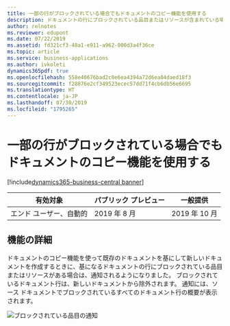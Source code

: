 ```yaml
---
title: 一部の行がブロックされている場合でもドキュメントのコピー機能を使用する
description: ドキュメントの行にブロックされている品目またはリソースが含まれている場合、ドキュメントのコピー機能は、それらの行をスキップして残りをコピーします。
author: relnotes
ms.reviewer: edupont
ms.date: 07/22/2019
ms.assetid: fd321cf3-48a1-e911-a962-000d3a4f36ce
ms.topic: article
ms.service: business-applications
ms.author: ivkoleti
dynamics365pdf: true
ms.openlocfilehash: 558e40676bad2c0e6ea4394a72d6ea04daed18f3
ms.sourcegitcommit: f28876e2cf349523ecec57dd71f4cb6db56e6695
ms.translationtype: HT
ms.contentlocale: ja-JP
ms.lasthandoff: 07/30/2019
ms.locfileid: "1795265"
---
```

# <a name="use-the-copy-document-function-even-when-some-lines-are-blocked"></a>一部の行がブロックされている場合でもドキュメントのコピー機能を使用する
[!include[dynamics365-business-central banner](../includes/dynamics365-business-central.md)]

| 有効対象    |  パブリック プレビュー | 一般提供 | 
| ---------- | ---------- |---------- |
|エンド ユーザー、自動的|2019 年 8 月| 2019 年 10 月|






## <a name="feature-details"></a>機能の詳細
<!--feature detail start -->
ドキュメントのコピー機能を使って既存のドキュメントを基にして新しいドキュメントを作成するときに、基になるドキュメントの行にブロックされている品目またはリソースがある場合は、通知されるようになりました。 ブロックされているドキュメント行は、新しいドキュメントから除外されます。 通知には、ソース ドキュメントでブロックされているすべてのドキュメント行の概要が表示されます。

![ブロックされている品目の通知](media/copydocumentblockeditemnotification.png "ブロックされている品目の通知")
<!--feature detail end -->











